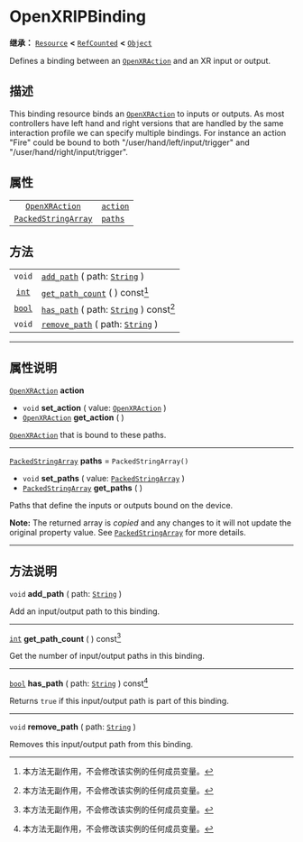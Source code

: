 <!-- ⚠ 请勿编辑本文件 ⚠ -->
<!-- 本文档使用脚本从 WeDot 引擎源码仓库生成。 -->
<!-- 生成脚本：https://github.com/WeDot-Engine/WeDot/tree/4.3/doc/tools/make_md.py； -->
<!-- 原文件：https://github.com/WeDot-Engine/WeDot/tree/4.3/modules/openxr/doc_classes/OpenXRIPBinding.xml。 -->

<div id="_class_openxripbinding"></div>

# OpenXRIPBinding

**继承：** [`Resource`](class_resource.md) **<** [`RefCounted`](class_refcounted.md) **<** [`Object`](class_object.md)

Defines a binding between an [`OpenXRAction`](class_openxraction.md) and an XR input or output.

## 描述

This binding resource binds an [`OpenXRAction`](class_openxraction.md) to inputs or outputs. As most controllers have left hand and right versions that are handled by the same interaction profile we can specify multiple bindings. For instance an action "Fire" could be bound to both "/user/hand/left/input/trigger" and "/user/hand/right/input/trigger".

## 属性

|||
|:-:|:--|
| [`OpenXRAction`](class_openxraction.md)           | [`action`](#class_openxripbinding_property_action) |                         |
| [`PackedStringArray`](class_packedstringarray.md) | [`paths`](#class_openxripbinding_property_paths)   | ``PackedStringArray()`` |

## 方法

|||
|:-:|:--|
| `void`                  | [`add_path`](#class_openxripbinding_method_add_path) ( path: [`String`](class_string.md) )               |
| [`int`](class_int.md)   | [`get_path_count`](#class_openxripbinding_method_get_path_count) ( ) const[^const]                       |
| [`bool`](class_bool.md) | [`has_path`](#class_openxripbinding_method_has_path) ( path: [`String`](class_string.md) ) const[^const] |
| `void`                  | [`remove_path`](#class_openxripbinding_method_remove_path) ( path: [`String`](class_string.md) )         |

<!-- rst-class:: classref-section-separator -->

---

## 属性说明

<div id="_class_openxripbinding_property_action"></div>

[`OpenXRAction`](class_openxraction.md) **action** <div id="class_openxripbinding_property_action"></div>

- `void` **set_action** ( value: [`OpenXRAction`](class_openxraction.md) )
- [`OpenXRAction`](class_openxraction.md) **get_action** ( )

[`OpenXRAction`](class_openxraction.md) that is bound to these paths.

<!-- rst-class:: classref-item-separator -->

---

<div id="_class_openxripbinding_property_paths"></div>

[`PackedStringArray`](class_packedstringarray.md) **paths** = ``PackedStringArray()`` <div id="class_openxripbinding_property_paths"></div>

- `void` **set_paths** ( value: [`PackedStringArray`](class_packedstringarray.md) )
- [`PackedStringArray`](class_packedstringarray.md) **get_paths** ( )

Paths that define the inputs or outputs bound on the device.

**Note:** The returned array is *copied* and any changes to it will not update the original property value. See [`PackedStringArray`](class_packedstringarray.md) for more details.

<!-- rst-class:: classref-section-separator -->

---

## 方法说明

<div id="_class_openxripbinding_method_add_path"></div>

`void` **add_path** ( path: [`String`](class_string.md) )<div id="class_openxripbinding_method_add_path"></div>

Add an input/output path to this binding.

<!-- rst-class:: classref-item-separator -->

---

<div id="_class_openxripbinding_method_get_path_count"></div>

[`int`](class_int.md) **get_path_count** ( ) const[^const]<div id="class_openxripbinding_method_get_path_count"></div>

Get the number of input/output paths in this binding.

<!-- rst-class:: classref-item-separator -->

---

<div id="_class_openxripbinding_method_has_path"></div>

[`bool`](class_bool.md) **has_path** ( path: [`String`](class_string.md) ) const[^const]<div id="class_openxripbinding_method_has_path"></div>

Returns `true` if this input/output path is part of this binding.

<!-- rst-class:: classref-item-separator -->

---

<div id="_class_openxripbinding_method_remove_path"></div>

`void` **remove_path** ( path: [`String`](class_string.md) )<div id="class_openxripbinding_method_remove_path"></div>

Removes this input/output path from this binding.

[^virtual]: 本方法通常需要用户覆盖才能生效。
[^const]: 本方法无副作用，不会修改该实例的任何成员变量。
[^vararg]: 本方法除了能接受在此处描述的参数外，还能够继续接受任意数量的参数。
[^constructor]: 本方法用于构造某个类型。
[^static]: 调用本方法无需实例，可直接使用类名进行调用。
[^operator]: 本方法描述的是使用本类型作为左操作数的有效运算符。
[^bitfield]: 这个值是由下列位标志构成位掩码的整数。
[^void]: 无返回值。
